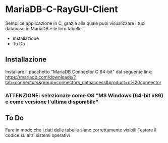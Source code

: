 # MariaDB-C-RayGUI-Client
Semplice applicazione in C, grazie alla quale puoi visualizzare i tuoi database in MariaDB e le loro tabelle.

- Installazione
- To Do

## Installazione
Installare il pacchetto "MariaDB Connector C 64-bit" dal seguente link: https://mariadb.com/downloads/?tab=connectors&group=connectors_dataaccess&product=c%20connector
### ATTENZIONE: selezionare come OS "MS Windows (64-bit x86) e come versione l'ultima disponibile"

## To Do
Fare in modo che i dati delle tabelle siano correttamente visibili
Testare il codice su altri sistemi operativi 